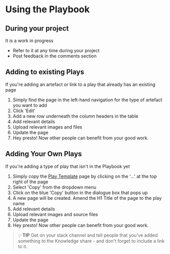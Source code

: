 # Using the Playbook

## During your project

It is a work in progress

- Refer to it at any time during your project
- Post feedback in the comments section

## Adding to existing Plays
If you're adding an artefact or link to a play that already has an existing page

1. Simply find the page in the left-hand navigation for the type of artefact you want to add
1. Click 'Edit'
1. Add a new row underneath the column headers in the table
1. Add relevant details
1. Upload relevant images and files
1. Update the page
1. Hey presto! Now other people can benefit from your good work.

## Adding Your Own Plays
If you're adding a type of play that isn't in the Playbook yet

1. Simply copy the [Play Template](play_template) page by clicking on the '...' at the top right of the page
1. Select 'Copy' from the dropdown menu
1. Click on the blue 'Copy' button in the dialogue box that pops up
1. A new page will be created. Amend the H1 Title of the page to the play name
1. Add relevant details
1. Upload relevant images and source files
1. Update the page
1. Hey presto! Now other people can benefit from your good work.

> 💡 **TIP** Get on your slack channel and tell people that you've added something to the Knowledge share - and don't forget to include a link to it.
